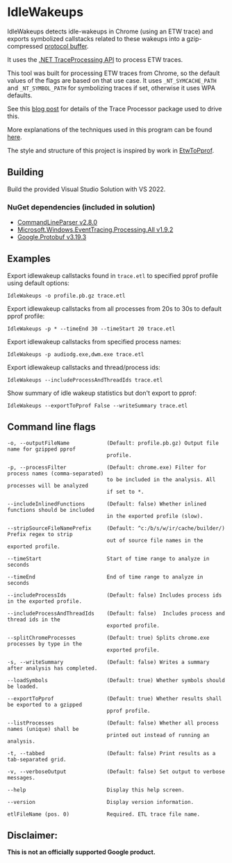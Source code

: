 # IdleWakeups

IdleWakeups detects idle-wakeups in Chrome (using an ETW trace) and exports symbolized callstacks
related to these wakeups into a gzip-compressed [protocol buffer](https://github.com/google/pprof/blob/master/proto/profile.proto).

It uses the [.NET TraceProcessing API](https://www.nuget.org/packages/Microsoft.Windows.EventTracing.Processing.All)
to process ETW traces.

This tool was built for processing ETW traces from Chrome, so the default values
of the flags are based on that use case. It uses `_NT_SYMCACHE_PATH` and `_NT_SYMBOL_PATH` for
symbolizing traces if set, otherwise it uses WPA defaults.

See this [blog post](https://blogs.windows.com/windowsdeveloper/2019/05/09/announcing-traceprocessor-preview-0-1-0/) for details of the Trace Processor package used to drive this.

More explanations of the techniques used in this program can be found [here](https://randomascii.wordpress.com/2020/01/05/bulk-etw-trace-analysis-in-c/).

The style and structure of this project is inspired by work in [EtwToPprof](https://github.com/google/EtwToPprof).

## Building

Build the provided Visual Studio Solution with VS 2022.

### NuGet dependencies (included in solution)
- [CommandLineParser v2.8.0](https://www.nuget.org/packages/CommandLineParser/2.8.0)
- [Microsoft.Windows.EventTracing.Processing.All v1.9.2](https://www.nuget.org/packages/Microsoft.Windows.EventTracing.Processing.All/1.9.2)
- [Google.Protobuf v3.19.3](https://www.nuget.org/packages/Google.Protobuf/3.19.3)

## Examples

Export idlewakeup callstacks found in `trace.etl` to specified pprof profile using default options:

    IdleWakeups -o profile.pb.gz trace.etl
  
Export idlewakeup callstacks from all processes from 20s to 30s to default pprof profile:

    IdleWakeups -p * --timeEnd 30 --timeStart 20 trace.etl

Export idlewakeup callstacks from specified process names:

    IdleWakeups -p audiodg.exe,dwm.exe trace.etl

Export idlewakeup callstacks and thread/process ids:

    IdleWakeups --includeProcessAndThreadIds trace.etl

Show summary of idle wakeup statistics but don't export to pprof:

    IdleWakeups --exportToPprof False --writeSummary trace.etl

## Command line flags

    -o, --outputFileName            (Default: profile.pb.gz) Output file name for gzipped pprof
                                    profile.

    -p, --processFilter             (Default: chrome.exe) Filter for process names (comma-separated)
                                    to be included in the analysis. All processes will be analyzed
                                    if set to *.

    --includeInlinedFunctions       (Default: false) Whether inlined functions should be included
                                    in the exported profile (slow).

    --stripSourceFileNamePrefix     (Default: ^c:/b/s/w/ir/cache/builder/) Prefix regex to strip
                                    out of source file names in the exported profile.

    --timeStart                     Start of time range to analyze in seconds

    --timeEnd                       End of time range to analyze in seconds

    --includeProcessIds             (Default: false) Includes process ids in the exported profile.

    --includeProcessAndThreadIds    (Default: false)  Includes process and thread ids in the
                                    exported profile.

    --splitChromeProcesses          (Default: true) Splits chrome.exe processes by type in the
                                    exported profile.

    -s, --writeSummary              (Default: false) Writes a summary after analysis has completed.
                                    
    --loadSymbols                   (Default: true) Whether symbols should be loaded.

    --exportToPprof                 (Default: true) Whether results shall be exported to a gzipped
                                    pprof profile.

    --listProcesses                 (Default: false) Whether all process names (unique) shall be
                                    printed out instead of running an analysis.

    -t, --tabbed                    (Default: false) Print results as a tab-separated grid.

    -v, --verboseOutput             (Default: false) Set output to verbose messages.

    --help                          Display this help screen.

    --version                       Display version information.

    etlFileName (pos. 0)            Required. ETL trace file name.

## Disclaimer:

**This is not an officially supported Google product.**
